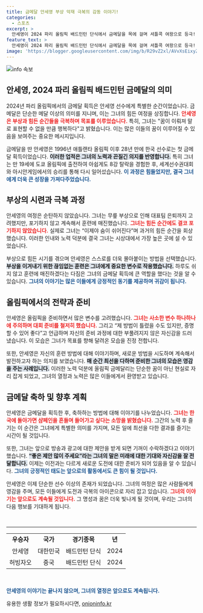```yaml
---
title: 금메달 안세영 부상 악재 극복의 감동 이야기!
categories:
  - 스포츠
excerpt: >
  안세영이 2024 파리 올림픽 배드민턴 단식에서 금메달을 목에 걸며 셔틀콕 여왕으로 등극! 힘든 부상을 극복하고 쾌거를 이룬 그녀의 감동적인 이야기와 샴페인 세리머니를 기대하세요!
feature_text: >
  안세영이 2024 파리 올림픽 배드민턴 단식에서 금메달을 목에 걸며 셔틀콕 여왕으로 등극! 힘든 부상을 극복하고 쾌거를 이룬 그녀의 감동적인 이야기와 샴페인 세리머니를 기대하세요!
image: 'https://blogger.googleusercontent.com/img/b/R29vZ2xl/AVvXsEixyZcFfHzMRdzZMjFBmAUKJYCLCGyLL1o632UiGVXcaFdKo_bkvkuCioo0uUKlGfBVcT3P84aROyZIXSBEx3Aw5nCQ3pTgDom1WDC4m8eifvWiAmWEEVb4x6G_l8C0QH225ldMjyaFvpxGEBGNO37VmDTDMHGhJPq73UglMfDca1-0aw/s1600/blogspot.png'
---
```


<p><img src="https://blogger.googleusercontent.com/img/b/R29vZ2xl/AVvXsEixyZcFfHzMRdzZMjFBmAUKJYCLCGyLL1o632UiGVXcaFdKo_bkvkuCioo0uUKlGfBVcT3P84aROyZIXSBEx3Aw5nCQ3pTgDom1WDC4m8eifvWiAmWEEVb4x6G_l8C0QH225ldMjyaFvpxGEBGNO37VmDTDMHGhJPq73UglMfDca1-0aw/s1600/blogspot.png" alt="info 속보" /></p>

<h2 data-ke-size="size26">안세영, 2024 파리 올림픽 배드민턴 금메달의 의미</h2>

<p data-ke-size="size16">2024년 파리 올림픽에서의 금메달 획득은 안세영 선수에게 특별한 순간이었습니다. 금메달은 단순한 메달 이상의 의미를 지니며, 이는 그녀의 힘든 여정을 상징합니다. <b><span style="color: #ee2323;">안세영은 부상과 힘든 순간들을 극복하며 목표를 이루었습니다.</span></b> 특히, 그녀는 "꿈이 이뤄져 말로 표현할 수 없을 만큼 행복하다"고 밝혔습니다. 이는 많은 이들의 꿈이 이루어질 수 있음을 보여주는 중요한 메시지입니다.</p>

<p data-ke-size="size16">금메달을 딴 안세영은 1996년 애틀랜타 올림픽 이후 28년 만에 한국 선수로는 첫 금메달 획득이었습니다. <b><span style="background-color: #21538527;">이러한 업적은 그녀의 노력과 끈질긴 의지를 반영합니다.</span></b> 특히 그녀는 만 19세에 도쿄 올림픽에 출전하여 아쉽게도 8강 탈락을 경험한 후, 세계선수권대회와 아시안게임에서의 승리를 통해 다시 일어섰습니다. <b><span style="color: #1a5490;">이 과정은 힘들었지만, 결국 그녀에게 더욱 큰 성장을 가져다주었습니다.</span></b></p>

<h2 data-ke-size="size26">부상의 시련과 극복 과정</h2>

<p data-ke-size="size16">안세영의 여정은 순탄하지 않았습니다. 그녀는 무릎 부상으로 인해 대표팀 은퇴까지 고려했지만, 포기하지 않고 계속해서 훈련에 매진했습니다. <b><span style="color: #ee2323;">그녀는 힘든 순간에도 결코 포기하지 않았습니다.</span></b> 실제로 그녀는 “이제야 숨이 쉬어진다”며 과거의 힘든 순간을 회상했습니다. 이러한 인내와 노력 덕분에 결국 그녀는 시상대에서 가장 높은 곳에 설 수 있었습니다.</p>

<p data-ke-size="size16">부상으로 힘든 시기를 겪으며 안세영은 스스로를 더욱 몰아붙이는 방법을 선택했습니다. <b><span style="background-color: #21538527;">부상을 이겨내기 위한 끊임없는 훈련은 그녀에게 중요한 변수로 작용했습니다.</span></b> 하루도 쉬지 않고 훈련에 매진하겠다는 다짐은 그녀의 금메달 획득에 큰 역할을 했다는 것을 알 수 있습니다. <b><span style="color: #1a5490;">그녀의 이야기는 많은 이들에게 긍정적인 동기를 제공하며 귀감이 됩니다.</span></b></p>

<h2 data-ke-size="size26">올림픽에서의 전략과 준비</h2>

<p data-ke-size="size16">안세영은 올림픽을 준비하면서 많은 변수를 고려했습니다. <b><span style="color: #ee2323;">그녀는 사소한 변수 하나하나에 주의하며 대회 준비를 철저히 했습니다.</span></b> 그리고 “제 방법이 틀렸을 수도 있지만, 증명할 수 있어 좋다”고 언급하며 자신의 준비 과정에 대한 부풀려지지 않은 자신감을 드러냈습니다. 이 모습은 그녀가 목표를 향해 달려온 모습을 진정 전합니다.</p>

<p data-ke-size="size16">또한, 안세영은 자신의 훈련 방법에 대해 이야기하며, 새로운 방법을 시도하며 계속해서 발전하고자 하는 의지를 보였습니다. <b><span style="background-color: #21538527;">매 순간 최선을 다하며 준비한 그녀의 모습은 영감을 주는 사례입니다.</span></b> 이러한 노력 덕분에 올림픽 금메달리는 단순한 꿈이 아닌 현실로 자리 잡게 되었고, 그녀의 열정과 노력은 많은 이들에게서 환영받고 있습니다.</p>

<h2 data-ke-size="size26">금메달 축하 및 향후 계획</h2>

<p data-ke-size="size16">안세영은 금메달을 획득한 후, 축하하는 방법에 대해 이야기를 나누었습니다. <b><span style="color: #ee2323;">그녀는 한국에 돌아가면 샴페인을 흔들며 들어가고 싶다는 소망을 밝혔습니다.</span></b> 그간의 노력 후 즐기는 이 순간은 그녀에게 특별한 의미를 가지며, 모든 일에 최선을 다한 결과를 즐기는 시간이 될 것입니다.</p>

<p data-ke-size="size16">또한, 그녀는 앞으로 방송과 광고에 대한 제안을 받게 되면 기꺼이 수락하겠다고 이야기했습니다. <b><span style="background-color: #21538527;">“좋은 제안 많이 주세요”라는 그녀의 말은 미래에 대한 기대와 자신감을 잘 전달합니다.</span></b> 이제는 이전과는 다르게 새로운 도전에 대한 준비가 되어 있음을 알 수 있습니다. <b><span style="color: #1a5490;">그녀의 긍정적인 태도는 앞으로의 활동에서도 큰 힘이 될 것입니다.</span></b></p>

<p data-ke-size="size16">안세영은 이제 단순한 선수 이상의 존재가 되었습니다. 그녀의 여정은 많은 사람들에게 영감을 주며, 모든 이들에게 도전과 극복의 아이콘으로 자리 잡고 있습니다. <b><span style="color: #ee2323;">그녀의 이야기는 앞으로도 계속될 것입니다.</span></b> 그 명성과 꿈은 더욱 빛나게 될 것이며, 우리는 그녀의 다음 행보를 기대하게 됩니다.</p>

<p data-ke-size="size16">&nbsp;</p>

<hr>

<table style="width: 100%; border-collapse: collapse;">
  <tr>
    <td style="text-align: center; height: 27px;"><b>우승자</b></td>
    <td style="text-align: center; height: 27px;"><b>국가</b></td>
    <td style="text-align: center; height: 27px;"><b>경기종목</b></td>
    <td style="text-align: center; height: 27px;"><b>년</b></td>
  </tr>
  <tr>
    <td style="text-align: center; height: 31px;">안세영</td>
    <td style="text-align: center; height: 31px;">대한민국</td>
    <td style="text-align: center; height: 31px;">배드민턴 단식</td>
    <td style="text-align: center; height: 31px;">2024</td>
  </tr>
  <tr>
    <td style="text-align: center; height: 31px;">허빙자오</td>
    <td style="text-align: center; height: 31px;">중국</td>
    <td style="text-align: center; height: 31px;">배드민턴 단식</td>
    <td style="text-align: center; height: 31px;">2024</td>
  </tr>
</table>

<p data-ke-size="size16">&nbsp;</p>

<p><b><span style="color: #1a5490;">안세영의 이야기는 끝나지 않으며, 그녀의 열정은 앞으로도 계속됩니다.</span></b></p>
유용한 생활 정보가 필요하시다면, <a href="https://onioninfo.kr" rel="dofollow">onioninfo.kr</a>


